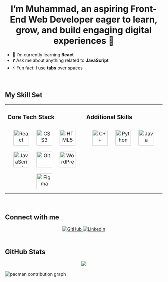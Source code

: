 <div align="center">

# I’m Muhammad, an aspiring Front-End Web Developer eager to learn, grow, and build engaging digital experiences 🚀  

</div>  

- 🌱 I’m currently learning **React**  
- ❓ Ask me about anything related to **JavaScript**  
- ⚡ Fun fact: I use **tabs** over spaces  

<br/>  

## My Skill Set  
<table><tr><td valign="top" width="50%">

### Core Tech Stack  
<div align="center">  
<a href="https://reactjs.org/" target="_blank"><img style="margin: 10px" src="https://profilinator.rishav.dev/skills-assets/react-original-wordmark.svg" alt="React" height="50" /></a>  
<a href="https://www.w3schools.com/css/" target="_blank"><img style="margin: 10px" src="https://profilinator.rishav.dev/skills-assets/css3-original-wordmark.svg" alt="CSS3" height="50" /></a>  
<a href="https://en.wikipedia.org/wiki/HTML5" target="_blank"><img style="margin: 10px" src="https://profilinator.rishav.dev/skills-assets/html5-original-wordmark.svg" alt="HTML5" height="50" /></a>  
<a href="https://www.javascript.com/" target="_blank"><img style="margin: 10px" src="https://profilinator.rishav.dev/skills-assets/javascript-original.svg" alt="JavaScript" height="50" /></a>  
<a href="https://github.com/" target="_blank"><img style="margin: 10px" src="https://profilinator.rishav.dev/skills-assets/git-scm-icon.svg" alt="Git" height="50" /></a>  
<a href="https://wordpress.com/" target="_blank"><img style="margin: 10px" src="https://profilinator.rishav.dev/skills-assets/wordpress.png" alt="WordPress" height="50" /></a>  
<a href="https://www.figma.com/" target="_blank"><img style="margin: 10px" src="https://profilinator.rishav.dev/skills-assets/figma-icon.svg" alt="Figma" height="50" /></a>  
</div>

</td><td valign="top" width="50%">

### Additional Skills  
<div align="center">  
<a href="https://www.cplusplus.com/" target="_blank"><img style="margin: 10px" src="https://profilinator.rishav.dev/skills-assets/cplusplus-original.svg" alt="C++" height="50" /></a>  
<a href="https://www.python.org/" target="_blank"><img style="margin: 10px" src="https://profilinator.rishav.dev/skills-assets/python-original.svg" alt="Python" height="50" /></a>  
<a href="https://www.java.com/" target="_blank"><img style="margin: 10px" src="https://profilinator.rishav.dev/skills-assets/java-original-wordmark.svg" alt="Java" height="50" /></a>  
</div>

</td></tr></table>  

<br/>  

## Connect with me  
<div align="center">  
<a href="https://github.com/saadthedeveloper" target="_blank">  
<img src="https://img.shields.io/badge/github-%2324292e.svg?&style=for-the-badge&logo=github&logoColor=white" alt="GitHub" style="margin-bottom: 5px;" />  
</a>  
<a href="https://linkedin.com/in/muhammad-saad" target="_blank">  
<img src="https://img.shields.io/badge/linkedin-%231E77B5.svg?&style=for-the-badge&logo=linkedin&logoColor=white" alt="LinkedIn" style="margin-bottom: 5px;" />  
</a>  
</div>  

<br/>  

## GitHub Stats  
<div align="center">  
<img src="https://github-readme-stats.vercel.app/api/top-langs/?username=saadthedeveloper&hide_border=true&layout=compact" align="center" />  
</div>  

<br/> 

<picture>
  <source media="(prefers-color-scheme: dark)" srcset="https://raw.githubusercontent.com/saadthedeveloper/saadthedeveloper/output/pacman-contribution-graph-dark.svg">
  <source media="(prefers-color-scheme: light)" srcset="https://raw.githubusercontent.com/saadthedeveloper/saadthedeveloper/output/pacman-contribution-graph.svg">
  <img alt="pacman contribution graph" src="https://raw.githubusercontent.com/saadthedeveloper/saadthedeveloper/output/pacman-contribution-graph.svg">
</picture>

###
